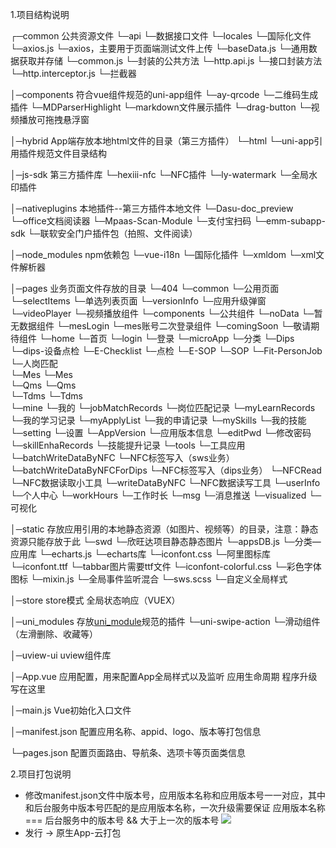 1.项目结构说明

┌─common 														 公共资源文件
	└─api         		             			└─数据接口文件
	└─locales         		             	└─国际化文件
	└─axios.js         		             	└─axios，主要用于页面端测试文件上传
	└─baseData.js                      	└─通用数据获取并存储
	└─common.js         	             	└─封装的公共方法
	└─http.api.js                      	└─接口封装方法
	└─http.interceptor.js              	└─拦截器

│─components 						             符合vue组件规范的uni-app组件
	└─ay-qrcode                        	└─二维码生成插件
	└─MDParserHighlight                	└─markdown文件展示插件
	└─drag-button                				└─视频播放可拖拽悬浮窗

│─hybrid  							             App端存放本地html文件的目录（第三方插件）
	└─html                             	└─uni-app引用插件规范文件目录结构

│─js-sdk														 第三方插件库
	└─hexiii-nfc                       	└─NFC插件
	└─ly-watermark                      └─全局水印插件

│─nativeplugins                      本地插件--第三方插件本地文件
	└─Dasu-doc_preview                 	└─office文档阅读器
	└─Mpaas-Scan-Module                	└─支付宝扫码
	└─emm-subapp-sdk                	  └─联软安全门户插件包（拍照、文件阅读）

│─node_modules                       npm依赖包
	└─vue-i18n                         	└─国际化插件
	└─xmldom                        	 	└─xml文件解析器

│─pages 					             			 业务页面文件存放的目录
	└─404 
	└─common                           	└─公用页面
		└─selectItems                    		└─单选列表页面
		└─versionInfo                    		└─应用升级弹窗
		└─videoPlayer                    		└─视频播放组件
	└─components                       	└─公共组件
		└─noData                         		└─暂无数据组件
		└─mesLogin                         	        └─mes账号二次登录组件
		└─comingSoon                     		└─敬请期待组件
	└─home                             	└─首页
	└─login                            	└─登录
	└─microApp                         	└─分类
		└─Dips		                    			└─dips-设备点检
		└─E-Checklist                    		└─点检
		└─E-SOP       		             			└─SOP
		└─Fit-PersonJob                  		└─人岗匹配       
		└─Mes                 							└─Mes       
		└─Qms                 							└─Qms       
		└─Tdms                 							└─Tdms       
	└─mine                             	└─我的
		└─jobMatchRecords					        	└─岗位匹配记录
		└─myLearnRecords						        └─我的学习记录
		└─myApplyList							        	└─我的申请记录
		└─mySkills								        	└─我的技能
		└─setting					             	 		└─设置
			└─AppVersion				             	 	└─应用版本信息
			└─editPwd				             	 		 	└─修改密码
		└─skillEnhaRecords      		      	└─技能提升记录
		└─tools      		                 		└─工具应用
			└─batchWriteDataByNFC		           	└─NFC标签写入（sws业务）
			└─batchWriteDataByNFCForDips       	└─NFC标签写入（dips业务）
			└─NFCRead				           	        └─NFC数据读取小工具
			└─writeDataByNFC				           	└─NFC数据读写工具
		└─userInfo                   		  	└─个人中心
		└─workHours                   			└─工作时长
	└─msg                              	└─消息推送
	└─visualized                       	└─可视化

│─static 						             		存放应用引用的本地静态资源（如图片、视频等）的目录，注意：静态资源只能存放于此
	└─swd                             	└─欣旺达项目静态静态图片
	└─appsDB.js                         └─分类—应用库
	└─echarts.js                        └─echarts库
	└─iconfont.css			             	  └─阿里图标库
	└─iconfont.ttf		             			└─tabbar图片需要ttf文件
	└─iconfont-colorful.css		          └─彩色字体图标
	└─mixin.js                          └─全局事件监听混合
	└─sws.scss                          └─自定义全局样式

│─store 							             	store模式 全局状态响应（VUEX）

│─uni_modules 			             		存放[uni_module](/uni_modules)规范的插件
	└─uni-swipe-action                  └─滑动组件（左滑删除、收藏等）

│─uview-ui                       		uview组件库

│─App.vue                           应用配置，用来配置App全局样式以及监听 应用生命周期  程序升级写在这里

│─main.js                           Vue初始化入口文件

│─manifest.json                     配置应用名称、appid、logo、版本等打包信息

└─pages.json                        配置页面路由、导航条、选项卡等页面类信息

2.项目打包说明	

- 修改manifest.json文件中版本号，应用版本名称和应用版本号一一对应，其中和后台服务中版本号匹配的是应用版本名称，一次升级需要保证
  		应用版本名称 === 后台服务中的版本号  &&  大于上一次的版本号
  ![](README_files/1.jpg)
- 发行 → 原生App-云打包